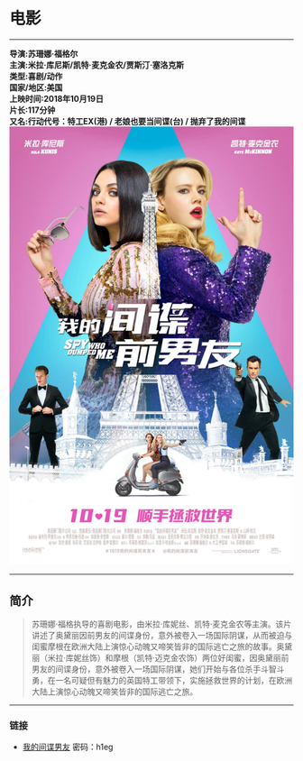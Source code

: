 # 电影
---

**导演:苏珊娜·福格尔<br>
主演:米拉·库尼斯/凯特·麦克金农/贾斯汀·塞洛克斯<br>
类型:喜剧/动作<br>
国家/地区:美国<br>
上映时间:2018年10月19日<br>
片长:117分钟<br>
又名:行动代号：特工EX(港) / 老娘也要当间谍(台) / 抛弃了我的间谍**
<br>
![jd](https://raw.githubusercontent.com/dcpnonstop/Moviesite/master/jd.jpg)

---
## 简介
> 苏珊娜·福格执导的喜剧电影，由米拉·库妮丝、凯特·麦克金农等主演。该片讲述了奥黛丽因前男友的间谍身份，意外被卷入一场国际阴谋，从而被迫与闺蜜摩根在欧洲大陆上演惊心动魄又啼笑皆非的国际逃亡之旅的故事。奥黛丽（米拉·库妮丝饰）和摩根（凯特·迈克金农饰）两位好闺蜜，因奥黛丽前男友的间谍身份，意外被卷入一场国际阴谋，她们开始与各位杀手斗智斗勇，在一名可疑但有魅力的英国特工带领下，实施拯救世界的计划，在欧洲大陆上演惊心动魄又啼笑皆非的国际逃亡之旅。

---
### 链接
- [我的间谍男友](https://pan.baidu.com/share/init?surl=rtGujm6ODZ-I1jhuygPESQ#h1eg) 密码：h1eg 
